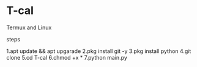 # T-cal
Termux and Linux 

steps

1.apt update && apt upgarade
2.pkg install git -y
3.pkg install python
4.git clone <paste here to gitclone>
5.cd T-cal
6.chmod +x *
7.python main.py
